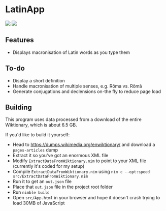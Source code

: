 # LatinApp
![](https://img.shields.io/badge/👑-Nim-FFE220)
![](https://img.shields.io/badge/🏺-Lingua%20Latīna-B57EDC)

## Features

 * Displays macronisation of Latin words as you type them

## To-do

 * Display a short definition
 * Handle macronisation of multiple senses, e.g. Rōma vs. Rōmā
 * Generate conjugations and declensions on-the fly to reduce page load

## Building

This program uses data processed from a download of the entire Wiktionary, which is about 6.5 GB.

If you'd like to build it yourself:

 * Head to https://dumps.wikimedia.org/enwiktionary/ and download a `pages-articles` dump
 * Extract it so you've got an enormous XML file
 * Modify `ExtractDataFromWiktionary.nim` to point to your XML file (currently it's coded for my setup)
 * Compile `ExtractDataFromWiktionary.nim` using `nim c --opt:speed src/ExtractDataFromWiktionary.nim`
 * Run it to get an `out.json` file
 * Place that `out.json` file in the project root folder
 * Run `nimble build`
 * Open `src/App.html` in your browser and hope it doesn't crash trying to load 30MB of JavaScript
